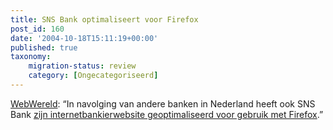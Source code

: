 ```yaml
---
title: SNS Bank optimaliseert voor Firefox
post_id: 160
date: '2004-10-18T15:11:19+00:00'
published: true
taxonomy:
    migration-status: review
    category: [Ongecategoriseerd]
---
```

[WebWereld](http://www.webwereld.nl/nav/trillian?19779): “In navolging van andere banken in Nederland heeft ook SNS Bank [zijn internetbankierwebsite geoptimaliseerd voor gebruik met Firefox](http://www.snsbank.nl/index.asp?NavigationId=4802).”